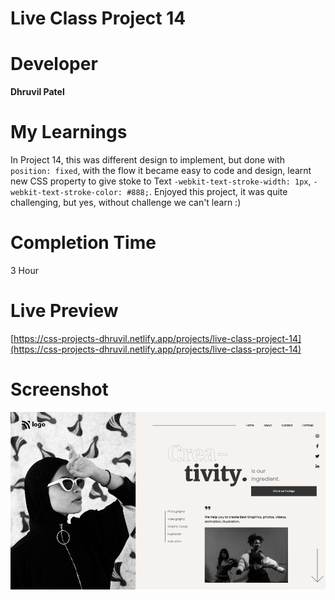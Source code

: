 # Live Class Project 14

# Developer
**Dhruvil Patel**

# My Learnings
In Project 14, this was different design to implement, but done with `position: fixed`, with the flow it became easy to code and design, learnt new CSS property to give stoke to Text `-webkit-text-stroke-width: 1px`, `-webkit-text-stroke-color: #888;`. Enjoyed this project, it was quite challenging, but yes, without challenge we can't learn :)

# Completion Time
3 Hour

# Live Preview
[https://css-projects-dhruvil.netlify.app/projects/live-class-project-14](https://css-projects-dhruvil.netlify.app/projects/live-class-project-14)

# Screenshot
![image](./result14.png)